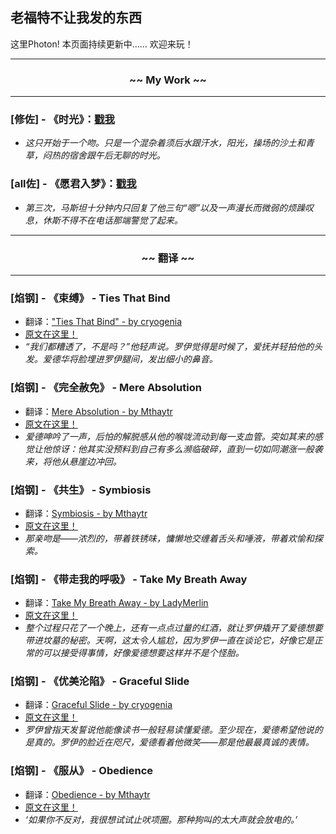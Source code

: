 ## 老福特不让我发的东西
这里Photon!
本页面持续更新中……
欢迎来玩！

---
### <center> ~~ My Work ~~ </center>
---

###  [修佐] - 《时光》：[戳我](https://thisisphoton.github.io/Stories-of-RoyEd/time.html) 
* *这只开始于一个吻。只是一个混杂着须后水跟汗水，阳光，操场的沙土和青草，闷热的宿舍跟午后无聊的时光。*

### [all佐] - 《愿君入梦》：[戳我](https://thisisphoton.github.io/Stories-of-RoyEd/dream.html)
* *第三次，马斯坦十分钟内只回复了他三句“嗯”以及一声漫长而微弱的烦躁叹息，休斯不得不在电话那端警觉了起来。*

---
### <center> ~~ 翻译 ~~ </center>
---

### [焰钢] - 《束缚》 - Ties That Bind
* 翻译：["Ties That Bind" - by cryogenia](https://thisisphoton.github.io/Stories-of-RoyEd/ties-that-bind.html)
* [原文在这里！](https://cryogenia.livejournal.com/225257.html)
* *“我们都糟透了，不是吗？”他轻声说。罗伊觉得是时候了，爱抚并轻拍他的头发。爱德华将脸埋进罗伊腿间，发出细小的鼻音。*

### [焰钢] - 《完全赦免》 - Mere Absolution
* 翻译：[Mere Absolution - by Mthaytr](https://thisisphoton.github.io/Stories-of-RoyEd/mere-absolution.html)
* [原文在这里！](https://archiveofourown.org/works/8584720?view_adult=true)
* *爱德呻吟了一声，后怕的解脱感从他的喉咙流动到每一支血管。突如其来的感觉让他惊讶：他其实没预料到自己有多么濒临破碎，直到一切如同潮涨一般袭来，将他从悬崖边冲回。*

### [焰钢] - 《共生》 - Symbiosis
* 翻译：[Symbiosis - by Mthaytr](https://thisisphoton.github.io/Stories-of-RoyEd/symbiosis.html)
* [原文在这里！](https://archiveofourown.org/works/7216060?hide_banner=true)
* *那亲吻是——浓烈的，带着铁锈味，慵懒地交缠着舌头和唾液，带着欢愉和探索。*

### [焰钢] - 《带走我的呼吸》 - Take My Breath Away
* 翻译：[Take My Breath Away - by LadyMerlin](https://thisisphoton.github.io/Stories-of-RoyEd/TakeMyBreathAway.html)
* [原文在这里！](https://archiveofourown.org/works/22786765?view_adult=true)
* *整个过程只花了一个晚上，还有一点点过量的红酒，就让罗伊撬开了爱德想要带进坟墓的秘密。天啊，这太令人尴尬，因为罗伊一直在谈论它，好像它是正常的可以接受得事情，好像爱德想要这样并不是个怪胎。*

### [焰钢] - 《优美沦陷》 - Graceful Slide
* 翻译：[Graceful Slide - by cryogenia](https://thisisphoton.github.io/Stories-of-RoyEd/graceful-slide.html)
* [原文在这里！](https://cryogenia.livejournal.com/237148.html)
* *罗伊曾指天发誓说他能像读书一般轻易读懂爱德。至少现在，爱德希望他说的是真的。罗伊的脸近在咫尺，爱德看着他微笑——那是他最最真诚的表情。*

### [焰钢] - 《服从》 - Obedience 
* 翻译：[Obedience - by Mthaytr](https://thisisphoton.github.io/Stories-of-RoyEd/obedience.html)
* [原文在这里！](https://archiveofourown.org/works/2836004)
* *‘如果你不反对，我很想试试止吠项圈。那种狗叫的太大声就会放电的。’*

<!--
### [6] 焰钢 - 《》 - 
* 翻译：[]()
* [原文在这里！]()
* **
-->

